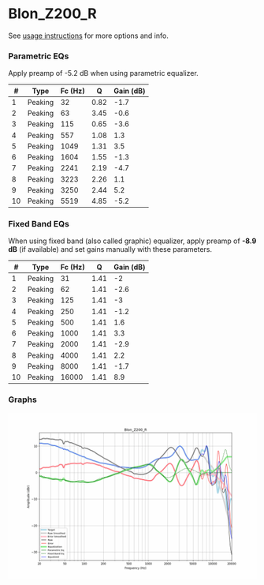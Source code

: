 # Blon_Z200_R
See [usage instructions](https://github.com/jaakkopasanen/AutoEq#usage) for more options and info.

### Parametric EQs
Apply preamp of -5.2 dB when using parametric equalizer.

|   # | Type    |   Fc (Hz) |    Q |   Gain (dB) |
|-----|---------|-----------|------|-------------|
|   1 | Peaking |        32 | 0.82 |        -1.7 |
|   2 | Peaking |        63 | 3.45 |        -0.6 |
|   3 | Peaking |       115 | 0.65 |        -3.6 |
|   4 | Peaking |       557 | 1.08 |         1.3 |
|   5 | Peaking |      1049 | 1.31 |         3.5 |
|   6 | Peaking |      1604 | 1.55 |        -1.3 |
|   7 | Peaking |      2241 | 2.19 |        -4.7 |
|   8 | Peaking |      3223 | 2.26 |         1.1 |
|   9 | Peaking |      3250 | 2.44 |         5.2 |
|  10 | Peaking |      5519 | 4.85 |        -5.2 |

### Fixed Band EQs
When using fixed band (also called graphic) equalizer, apply preamp of **-8.9 dB** (if available) and set gains manually with these parameters.

|   # | Type    |   Fc (Hz) |    Q |   Gain (dB) |
|-----|---------|-----------|------|-------------|
|   1 | Peaking |        31 | 1.41 |        -2   |
|   2 | Peaking |        62 | 1.41 |        -2.6 |
|   3 | Peaking |       125 | 1.41 |        -3   |
|   4 | Peaking |       250 | 1.41 |        -1.2 |
|   5 | Peaking |       500 | 1.41 |         1.6 |
|   6 | Peaking |      1000 | 1.41 |         3.3 |
|   7 | Peaking |      2000 | 1.41 |        -2.9 |
|   8 | Peaking |      4000 | 1.41 |         2.2 |
|   9 | Peaking |      8000 | 1.41 |        -1.7 |
|  10 | Peaking |     16000 | 1.41 |         8.9 |

### Graphs
![](./Blon_Z200_R.png)
